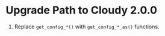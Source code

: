 <!--
id: upgrade_v2
tags: ''
-->

# Upgrade Path to Cloudy 2.0.0

1. Replace `get_config_*()` with `get_config_*_as()` functions.
